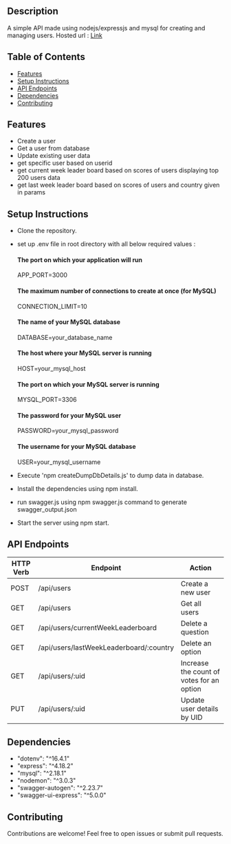 ## Description
A simple API made using nodejs/expressjs and mysql for creating and managing users.
Hosted url : [Link](https://scoreboardapi-kqb1.onrender.com/api-docs)



## Table of Contents

- [Features](#features)
- [Setup Instructions](#setup-instructions)
- [API Endpoints](#api-endpoints)
- [Dependencies](#dependencies)
- [Contributing](#contributing)


## Features
- Create a user
- Get a user from database
- Update existing user data
- get specific user based on userid
- get current week leader board based on scores of users displaying top 200 users data
- get last week leader board based on scores of users and country given in params


## Setup Instructions
- Clone the repository.
- set up .env file in root directory with all below required values :
  
  #### The port on which your application will run
  APP_PORT=3000
  
  #### The maximum number of connections to create at once (for MySQL)
  CONNECTION_LIMIT=10
  #### The name of your MySQL database
  DATABASE=your_database_name
  #### The host where your MySQL server is running
  HOST=your_mysql_host
  #### The port on which your MySQL server is running
  MYSQL_PORT=3306
  #### The password for your MySQL user
  PASSWORD=your_mysql_password
  #### The username for your MySQL database
  USER=your_mysql_username

- Execute 'npm createDumpDbDetails.js' to dump data in database. 
- Install the dependencies using npm install.
- run swagger.js using npm swagger.js command to generate swagger_output.json
- Start the server using npm start.


## API Endpoints

| HTTP Verb | Endpoint                               | Action                                              |
| --------- | -------------------------------------- | --------------------------------------------------- |
| POST      | /api/users                             | Create a new user                                  |
| GET       | /api/users                             | Get all users                                      |
| GET       | /api/users/currentWeekLeaderboard      | Delete a question                                  |
| GET       | /api/users/lastWeekLeaderboard/:country| Delete an option                                   |
| GET       | /api/users/:uid                        | Increase the count of votes for an option          |
| PUT       | /api/users/:uid                        | Update user details by UID                         |


## Dependencies
- "dotenv": "^16.4.1"
- "express": "^4.18.2"
- "mysql": "^2.18.1"
- "nodemon": "^3.0.3"
- "swagger-autogen": "^2.23.7"
- "swagger-ui-express": "^5.0.0"

## Contributing
Contributions are welcome! Feel free to open issues or submit pull requests.


